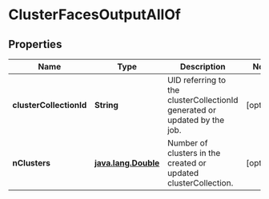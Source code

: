 

# ClusterFacesOutputAllOf

## Properties

Name | Type | Description | Notes
------------ | ------------- | ------------- | -------------
**clusterCollectionId** | **String** | UID referring to the clusterCollectionId generated or updated by the job. |  [optional]
**nClusters** | [**java.lang.Double**](java.lang.Double.md) | Number of clusters in the created or updated clusterCollection. |  [optional]



